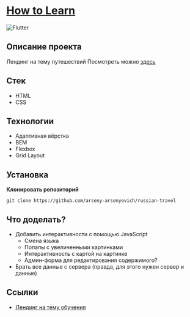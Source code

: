 # [How to Learn](https://arseny-arsenyevich.github.io/russian-travel/)

![Flutter](https://img.shields.io/badge/status-release-<COLOR>)

## **Описание проекта**
Лендинг на тему путешествий
Посмотреть можно [здесь](https://arseny-arsenyevich.github.io/russian-travel/)

## **Стек**
+ HTML
+ CSS

## **Технологии**
+ Адаптивная вёрстка
+ BEM
+ Flexbox
+ Grid Layout

## **Установка**
__Клонировать репозиторий__
```
git clone https://github.com/arseny-arsenyevich/russian-travel
```

## **Что доделать?**
+ Добавить интерактивности с помощью JavaScript
  + Смена языка
  + Попапы с увеличенными картинками
  + Интерактивность с картой на картинке
  + Админ-форма для редактирования содержимого?
+ Брать все данные с сервера (правда, для этого нужен сервер и данные)

## **Ссылки**
+ [Лендинг на тему обучения](https://github.com/arseny-arsenyevich/how-to-learn)
